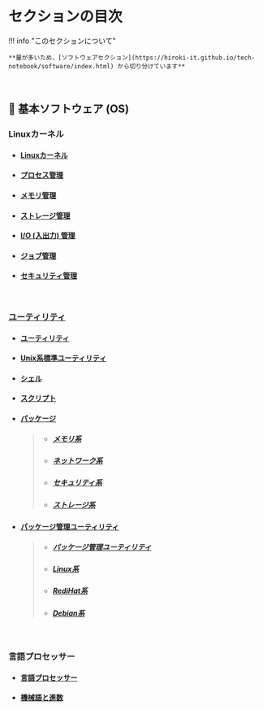 

# セクションの目次

!!! info "このセクションについて"

    **量が多いため、[ソフトウェアセクション](https://hiroki-it.github.io/tech-notebook/software/index.html) から切り分けています**

<br>

## 🐧 基本ソフトウェア (OS) 

### Linuxカーネル

* #### [︎Linuxカーネル](https://hiroki-it.github.io/tech-notebook/software/software_basic_linux_kernel.html)

* #### [︎プロセス管理](https://hiroki-it.github.io/tech-notebook/software/software_basic_linux_kernel_process_management.html)

* #### [︎メモリ管理](https://hiroki-it.github.io/tech-notebook/software/software_basic_linux_kernel_memory_management.html)

* #### [︎ストレージ管理](https://hiroki-it.github.io/tech-notebook/software/software_basic_linux_kernel_storage_management.html)

* #### [︎I/O (入出力) 管理](https://hiroki-it.github.io/tech-notebook/software/software_basic_linux_kernel_io_management.html)

* #### [︎ジョブ管理](https://hiroki-it.github.io/tech-notebook/software/software_basic_linux_kernel_job_management.html)

* #### [︎セキュリティ管理](https://hiroki-it.github.io/tech-notebook/software/software_basic_linux_kernel_security_management.html)

<br>

### <u>ユーティリティ</u>

* #### [︎ユーティリティ](https://hiroki-it.github.io/tech-notebook/software/software_basic_utility.html)

* #### [︎Unix系標準ユーティリティ](https://hiroki-it.github.io/tech-notebook/software/software_basic_utility_unix.html)

* #### [︎シェル](https://hiroki-it.github.io/tech-notebook/software/software_basic_utility_shell.html)

* #### [︎スクリプト](https://hiroki-it.github.io/tech-notebook/software/software_basic_utility_script.html)

* #### <u>パッケージ</u>
  > * ##### [︎メモリ系](https://hiroki-it.github.io/tech-notebook/software/software_basic_utility_package_memory.html)
  > * ##### [︎ネットワーク系](https://hiroki-it.github.io/tech-notebook/software/software_basic_utility_package_network.html)
  > * ##### [︎セキュリティ系](https://hiroki-it.github.io/tech-notebook/software/software_basic_utility_package_security.html)
  > * ##### [︎ストレージ系](https://hiroki-it.github.io/tech-notebook/software/software_basic_utility_package_storage.html)

* #### <u>︎パッケージ管理ユーティリティ</u>
  > * ##### [︎パッケージ管理ユーティリティ](https://hiroki-it.github.io/tech-notebook/software/software_basic_utility_package_management.html)
  > * ##### [Linux系](https://hiroki-it.github.io/tech-notebook/software/software_basic_utility_package_management_linux.html)
  > * ##### [RediHat系](https://hiroki-it.github.io/tech-notebook/software/software_basic_utility_package_management_redhat.html)
  > * ##### [Debian系](https://hiroki-it.github.io/tech-notebook/software/software_basic_utility_package_management_debian.html)

 <br>

### 言語プロセッサー

* #### [︎言語プロセッサー](https://hiroki-it.github.io/tech-notebook/software/software_basic_language_processor.html)

* #### [︎機械語と進数](https://hiroki-it.github.io/tech-notebook/software/software_basic_language_processor_machine_language_and_radix.html)

<br>
